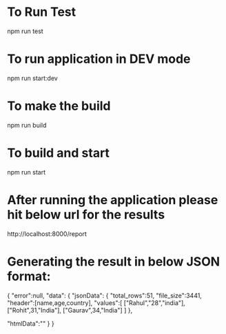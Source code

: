 # To Run Test
npm run test

# To run application in DEV mode
npm run start:dev

# To make the build
npm run build

# To build and start
npm run start 


# After running the application please hit below url for the results
http://localhost:8000/report

# Generating the result in below JSON format:

{
"error":null,
"data":
{
"jsonData":
          {
          "total_rows":51,
          "file_size":3441,
          "header":[name,age,country],
          "values":[
            ["Rahul","28","india"],
            ["Rohit",31,"India"],
            ["Gaurav",34,"India"]
           ]
          },

"htmlData":"<Result in HTML format>"
}
}




